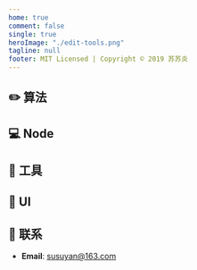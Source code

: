 ```yaml
---
home: true
comment: false
single: true
heroImage: "./edit-tools.png"
tagline: null
footer: MIT Licensed | Copyright © 2019 苏苏炎
---
```





## ✏️ 算法

## 💻 Node


## 🔧 工具



## 🎨 UI

## 📮 联系

- **Email**: susuyan@163.com
